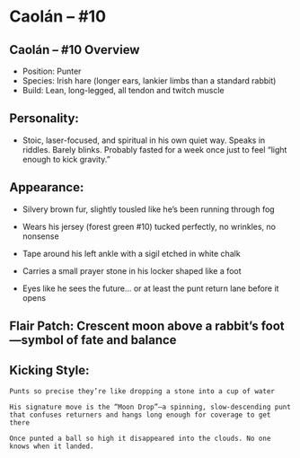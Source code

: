 # Caolán – #10

## Caolán – #10 Overview

- Position: Punter
- Species: Irish hare (longer ears, lankier limbs than a standard rabbit)
- Build: Lean, long-legged, all tendon and twitch muscle

## Personality: 
- Stoic, laser-focused, and spiritual in his own quiet way. Speaks in riddles. Barely blinks. Probably fasted for a week once just to feel “light enough to kick gravity.”

## Appearance:

-    Silvery brown fur, slightly tousled like he’s been running through fog

-    Wears his jersey (forest green #10) tucked perfectly, no wrinkles, no nonsense

-    Tape around his left ankle with a sigil etched in white chalk

-    Carries a small prayer stone in his locker shaped like a foot

-    Eyes like he sees the future… or at least the punt return lane before it opens

## Flair Patch: Crescent moon above a rabbit’s foot—symbol of fate and balance

## Kicking Style:

    Punts so precise they’re like dropping a stone into a cup of water

    His signature move is the “Moon Drop”—a spinning, slow-descending punt that confuses returners and hangs long enough for coverage to get there

    Once punted a ball so high it disappeared into the clouds. No one knows when it landed.
